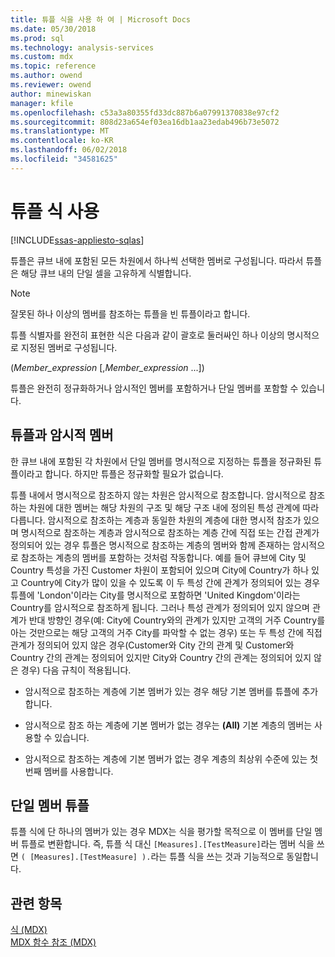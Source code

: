 ```yaml
---
title: 튜플 식을 사용 하 여 | Microsoft Docs
ms.date: 05/30/2018
ms.prod: sql
ms.technology: analysis-services
ms.custom: mdx
ms.topic: reference
ms.author: owend
ms.reviewer: owend
author: minewiskan
manager: kfile
ms.openlocfilehash: c53a3a80355fd33dc887b6a07991370838e97cf2
ms.sourcegitcommit: 808d23a654ef03ea16db1aa23edab496b73e5072
ms.translationtype: MT
ms.contentlocale: ko-KR
ms.lasthandoff: 06/02/2018
ms.locfileid: "34581625"
---
```

# <a name="using-tuple-expressions"></a>튜플 식 사용
[!INCLUDE[ssas-appliesto-sqlas](../includes/ssas-appliesto-sqlas.md)]

  튜플은 큐브 내에 포함된 모든 차원에서 하나씩 선택한 멤버로 구성됩니다. 따라서 튜플은 해당 큐브 내의 단일 셀을 고유하게 식별합니다.  
  
> [!NOTE]  
>  잘못된 하나 이상의 멤버를 참조하는 튜플을 빈 튜플이라고 합니다.  
  
 튜플 식별자를 완전히 표현한 식은 다음과 같이 괄호로 둘러싸인 하나 이상의 명시적으로 지정된 멤버로 구성됩니다.  
  
 (*Member_expression* [,*Member_expression* ...])  
  
 튜플은 완전히 정규화하거나 암시적인 멤버를 포함하거나 단일 멤버를 포함할 수 있습니다.  
  
## <a name="tuples-and-implicit-members"></a>튜플과 암시적 멤버  
 한 큐브 내에 포함된 각 차원에서 단일 멤버를 명시적으로 지정하는 튜플을 정규화된 튜플이라고 합니다. 하지만 튜플은 정규화할 필요가 없습니다.  
  
 튜플 내에서 명시적으로 참조하지 않는 차원은 암시적으로 참조합니다. 암시적으로 참조하는 차원에 대한 멤버는 해당 차원의 구조 및 해당 구조 내에 정의된 특성 관계에 따라 다릅니다. 암시적으로 참조하는 계층과 동일한 차원의 계층에 대한 명시적 참조가 있으며 명시적으로 참조하는 계층과 암시적으로 참조하는 계층 간에 직접 또는 간접 관계가 정의되어 있는 경우 튜플은 명시적으로 참조하는 계층의 멤버와 함께 존재하는 암시적으로 참조하는 계층의 멤버를 포함하는 것처럼 작동합니다. 예를 들어 큐브에 City 및 Country 특성을 가진 Customer 차원이 포함되어 있으며 City에 Country가 하나 있고 Country에 City가 많이 있을 수 있도록 이 두 특성 간에 관계가 정의되어 있는 경우 튜플에 'London'이라는 City를 명시적으로 포함하면 'United Kingdom'이라는 Country를 암시적으로 참조하게 됩니다. 그러나 특성 관계가 정의되어 있지 않으며 관계가 반대 방향인 경우(예: City에 Country와의 관계가 있지만 고객의 거주 Country를 아는 것만으로는 해당 고객의 거주 City를 파악할 수 없는 경우) 또는 두 특성 간에 직접 관계가 정의되어 있지 않은 경우(Customer와 City 간의 관계 및 Customer와 Country 간의 관계는 정의되어 있지만 City와 Country 간의 관계는 정의되어 있지 않은 경우) 다음 규칙이 적용됩니다.  
  
-   암시적으로 참조하는 계층에 기본 멤버가 있는 경우 해당 기본 멤버를 튜플에 추가합니다.  
  
-   암시적으로 참조 하는 계층에 기본 멤버가 없는 경우는 **(All)** 기본 계층의 멤버는 사용할 수 있습니다.  
  
-   암시적으로 참조하는 계층에 기본 멤버가 없는 경우 계층의 최상위 수준에 있는 첫 번째 멤버를 사용합니다.  
  
## <a name="one-member-tuples"></a>단일 멤버 튜플  
 튜플 식에 단 하나의 멤버가 있는 경우 MDX는 식을 평가할 목적으로 이 멤버를 단일 멤버 튜플로 변환합니다. 즉, 튜플 식 대신 `[Measures].[TestMeasure]`라는 멤버 식을 쓰면 `( [Measures].[TestMeasure] ).`라는 튜플 식을 쓰는 것과 기능적으로 동일합니다.  
  
## <a name="see-also"></a>관련 항목  
 [식 &#40;MDX&#41;](../mdx/expressions-mdx.md)   
 [MDX 함수 참조 &#40;MDX&#41;](../mdx/mdx-function-reference-mdx.md)  
  
  
